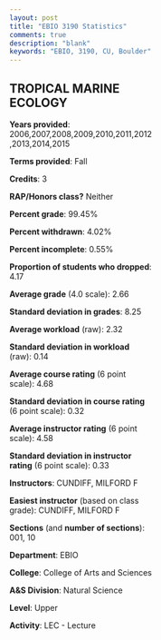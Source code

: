 ```yaml
---
layout: post
title: "EBIO 3190 Statistics"
comments: true
description: "blank"
keywords: "EBIO, 3190, CU, Boulder"
--- 
```

<head>
<script src="https://ajax.googleapis.com/ajax/libs/jquery/2.1.3/jquery.min.js"></script>
<script src="https://dl.dropboxusercontent.com/s/pc42nxpaw1ea4o9/highcharts.js?dl=0"></script>
<!-- <script src="../assets/js/highcharts.js"></script> -->
<style type="text/css">@font-face {
	font-family: "Bebas Neue";
	src: url(https://www.filehosting.org/file/details/544349/BebasNeue%20Regular.otf) format("opentype");
	}
	h1.Bebas { 
		font-family: "Bebas Neue", Verdana, Tahoma;
	}
</style>
</head>
<body>
	<div id="container" style="float: right; width: 45%; height: 88%; margin-left: 2.5%; margin-right: 2.5%;"></div>
	<script language="JavaScript">
		$(document).ready(function() {
		var chart = {type: 'column'};
		var title = {text: 'Grade Distribution'};
		var xAxis = {categories: ['A','B','C','D','F'],crosshair: true};
		var yAxis = {min: 0,title: {text: 'Percentage'}};
		var tooltip = {headerFormat: '<center><b><span style="font-size:20px">{point.key}</span></b></center>',
		               pointFormat: '<td style="padding:0"><b>{point.y:.1f}%</b></td>',
		               footerFormat: '</table>',shared: true,useHTML: true};
		var plotOptions = {column: {pointPadding: 0.0,borderWidth: 0}};  
		var credits = {enabled: false};var series= [{name: 'Percent',data: [17.76,40.16,36.89,2.19,3.01,]}];
		var json = {};
		json.chart = chart;
		json.title = title;
		json.tooltip = tooltip;
		json.xAxis = xAxis;
		json.yAxis = yAxis;  
		json.series = series;
		json.plotOptions = plotOptions;  
		json.credits = credits;
		$('#container').highcharts(json);
	});
	</script>
</body>
			   
## TROPICAL MARINE ECOLOGY

**Years provided**: 2006,2007,2008,2009,2010,2011,2012,2013,2014,2015

**Terms provided**: Fall

**Credits**: 3

**RAP/Honors class?** Neither

**Percent grade**: 99.45%

**Percent withdrawn**: 4.02%

**Percent incomplete**: 0.55%

**Proportion of students who dropped**: 4.17

**Average grade** (4.0 scale): 2.66

**Standard deviation in grades**: 8.25

**Average workload** (raw): 2.32

**Standard deviation in workload** (raw): 0.14

**Average course rating** (6 point scale): 4.68

**Standard deviation in course rating** (6 point scale): 0.32

**Average instructor rating** (6 point scale): 4.58

**Standard deviation in instructor rating** (6 point scale): 0.33

**Instructors**: CUNDIFF, MILFORD F

**Easiest instructor** (based on class grade): CUNDIFF, MILFORD F

**Sections** (and **number of sections**): 001, 10

**Department**: EBIO

**College**: College of Arts and Sciences

**A&S Division**: Natural Science

**Level**: Upper

**Activity**: LEC - Lecture